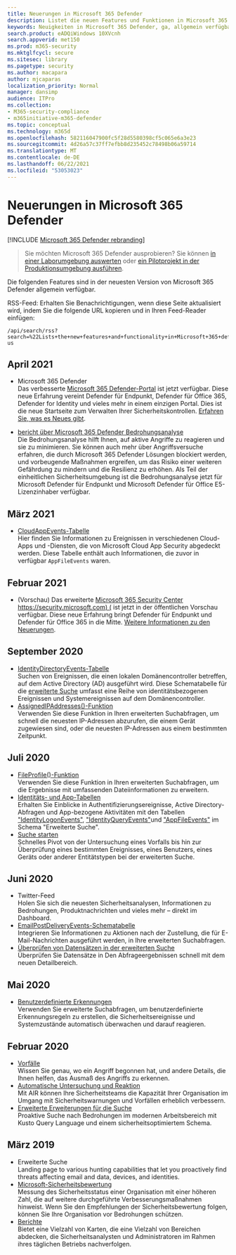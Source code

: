 ```yaml
---
title: Neuerungen in Microsoft 365 Defender
description: Listet die neuen Features und Funktionen in Microsoft 365 Defender
keywords: Neuigkeiten in Microsoft 365 Defender, ga, allgemein verfügbar, Funktionen, verfügbar, neu
search.product: eADQiWindows 10XVcnh
search.appverid: met150
ms.prod: m365-security
ms.mktglfcycl: secure
ms.sitesec: library
ms.pagetype: security
ms.author: macapara
author: mjcaparas
localization_priority: Normal
manager: dansimp
audience: ITPro
ms.collection:
- M365-security-compliance
- m365initiative-m365-defender
ms.topic: conceptual
ms.technology: m365d
ms.openlocfilehash: 582116047900fc5f28d5580398cf5c065e6a3e23
ms.sourcegitcommit: 4d26a57c37ff7efbb8d235452c78498b06a59714
ms.translationtype: MT
ms.contentlocale: de-DE
ms.lasthandoff: 06/22/2021
ms.locfileid: "53053023"
---
```

# <a name="whats-new-in-microsoft-365-defender"></a>Neuerungen in Microsoft 365 Defender

[!INCLUDE [Microsoft 365 Defender rebranding](../includes/microsoft-defender.md)]

> Sie möchten Microsoft 365 Defender ausprobieren? Sie können [in einer Laborumgebung auswerten](m365d-evaluation.md?ocid=cx-docs-MTPtriallab) oder [ein Pilotprojekt in der Produktionsumgebung ausführen](m365d-pilot.md?ocid=cx-evalpilot).
>

Die folgenden Features sind in der neuesten Version von Microsoft 365 Defender allgemein verfügbar.

RSS-Feed: Erhalten Sie Benachrichtigungen, wenn diese Seite aktualisiert wird, indem Sie die folgende URL kopieren und in Ihren Feed-Reader einfügen:
```http
/api/search/rss?search=%22Lists+the+new+features+and+functionality+in+Microsoft+365+defender%22&locale=en-us
```

## <a name="april-2021"></a>April 2021
- Microsoft 365 Defender<br> Das verbesserte [Microsoft 365 Defender-Portal](https://security.microsoft.com) ist jetzt verfügbar. Diese neue Erfahrung vereint Defender für Endpunkt, Defender für Office 365, Defender for Identity und vieles mehr in einem einzigen Portal. Dies ist die neue Startseite zum Verwalten Ihrer Sicherheitskontrollen. [Erfahren Sie, was es Neues gibt](./overview-security-center.md).

- [bericht über Microsoft 365 Defender Bedrohungsanalyse](threat-analytics.md)<br>
 Die Bedrohungsanalyse hilft Ihnen, auf aktive Angriffe zu reagieren und sie zu minimieren. Sie können auch mehr über Angriffsversuche erfahren, die durch Microsoft 365 Defender Lösungen blockiert werden, und vorbeugende Maßnahmen ergreifen, um das Risiko einer weiteren Gefährdung zu mindern und die Resilienz zu erhöhen. Als Teil der einheitlichen Sicherheitsumgebung ist die Bedrohungsanalyse jetzt für Microsoft Defender für Endpunkt und Microsoft Defender für Office E5-Lizenzinhaber verfügbar.

## <a name="march-2021"></a>März 2021
- [CloudAppEvents-Tabelle](advanced-hunting-cloudappevents-table.md) <br>Hier finden Sie Informationen zu Ereignissen in verschiedenen Cloud-Apps und -Diensten, die von Microsoft Cloud App Security abgedeckt werden. Diese Tabelle enthält auch Informationen, die zuvor in verfügbar `AppFileEvents` waren.
## <a name="february-2021"></a>Februar 2021
- (Vorschau) Das erweiterte [Microsoft 365 Security Center https://security.microsoft.com) (](https://security.microsoft.com) ist jetzt in der öffentlichen Vorschau verfügbar. Diese neue Erfahrung bringt Defender für Endpunkt und Defender für Office 365 in die Mitte. [Weitere Informationen zu den Neuerungen](./overview-security-center.md).

## <a name="september-2020"></a>September 2020
- [IdentityDirectoryEvents-Tabelle](advanced-hunting-identitydirectoryevents-table.md) <br> Suchen von Ereignissen, die einen lokalen Domänencontroller betreffen, auf dem Active Directory (AD) ausgeführt wird. Diese Schematabelle für die [erweiterte Suche](advanced-hunting-overview.md) umfasst eine Reihe von identitätsbezogenen Ereignissen und Systemereignissen auf dem Domänencontroller.
- [AssignedIPAddresses()-Funktion](advanced-hunting-assignedipaddresses-function.md) <br> Verwenden Sie diese Funktion in Ihren erweiterten Suchabfragen, um schnell die neuesten IP-Adressen abzurufen, die einem Gerät zugewiesen sind, oder die neuesten IP-Adressen aus einem bestimmten Zeitpunkt.

## <a name="july-2020"></a>Juli 2020
- [FileProfile()-Funktion](advanced-hunting-fileprofile-function.md) <br> Verwenden Sie diese Funktion in Ihren erweiterten Suchabfragen, um die Ergebnisse mit umfassenden Dateiinformationen zu erweitern.
- [Identitäts- und App-Tabellen](advanced-hunting-schema-tables.md)<br> Erhalten Sie Einblicke in Authentifizierungsereignisse, Active Directory-Abfragen und App-bezogene Aktivitäten mit den Tabellen ["IdentityLogonEvents",](advanced-hunting-identitylogonevents-table.md) ["IdentityQueryEvents"](advanced-hunting-identityqueryevents-table.md)und ["AppFileEvents"](advanced-hunting-appfileevents-table.md) im Schema "Erweiterte Suche".
- [Suche starten](advanced-hunting-go-hunt.md)<br> Schnelles Pivot von der Untersuchung eines Vorfalls bis hin zur Überprüfung eines bestimmten Ereignisses, eines Benutzers, eines Geräts oder anderer Entitätstypen bei der erweiterten Suche.

## <a name="june-2020"></a>Juni 2020
- Twitter-Feed <br> Holen Sie sich die neuesten Sicherheitsanalysen, Informationen zu Bedrohungen, Produktnachrichten und vieles mehr – direkt im Dashboard.
- [EmailPostDeliveryEvents-Schematabelle](advanced-hunting-emailpostdeliveryevents-table.md) <br> Integrieren Sie Informationen zu Aktionen nach der Zustellung, die für E-Mail-Nachrichten ausgeführt werden, in Ihre erweiterten Suchabfragen.
- [Überprüfen von Datensätzen in der erweiterten Suche](advanced-hunting-query-results.md#drill-down-from-query-results) <br> Überprüfen Sie Datensätze in Den Abfrageergebnissen schnell mit dem neuen Detailbereich.

## <a name="may-2020"></a>Mai 2020
- [Benutzerdefinierte Erkennungen](custom-detections-overview.md) <br> Verwenden Sie erweiterte Suchabfragen, um benutzerdefinierte Erkennungsregeln zu erstellen, die Sicherheitsereignisse und Systemzustände automatisch überwachen und darauf reagieren.

## <a name="february-2020"></a>Februar 2020
- [Vorfälle](incidents-overview.md) <br> Wissen Sie genau, wo ein Angriff begonnen hat, und andere Details, die Ihnen helfen, das Ausmaß des Angriffs zu erkennen.
- [Automatische Untersuchung und Reaktion](m365d-autoir.md) <br> Mit AIR können Ihre Sicherheitsteams die Kapazität Ihrer Organisation im Umgang mit Sicherheitswarnungen und Vorfällen erheblich verbessern.
- [Erweiterte Erweiterungen für die Suche](advanced-hunting-overview.md) <br> Proaktive Suche nach Bedrohungen im modernen Arbeitsbereich mit Kusto Query Language und einem sicherheitsoptimiertem Schema.

## <a name="march-2019"></a>März 2019
- Erweiterte Suche <br> Landing page to various hunting capabilities that let you proactively find threats affecting email and data, devices, and identities.
- [Microsoft-Sicherheitsbewertung](microsoft-secure-score.md) <br> Messung des Sicherheitsstatus einer Organisation mit einer höheren Zahl, die auf weitere durchgeführte Verbesserungsmaßnahmen hinweist. Wenn Sie den Empfehlungen der Sicherheitsbewertung folgen, können Sie Ihre Organisation vor Bedrohungen schützen. 
- [Berichte](overview-security-center.md) <br>  Bietet eine Vielzahl von Karten, die eine Vielzahl von Bereichen abdecken, die Sicherheitsanalysten und Administratoren im Rahmen ihres täglichen Betriebs nachverfolgen.
